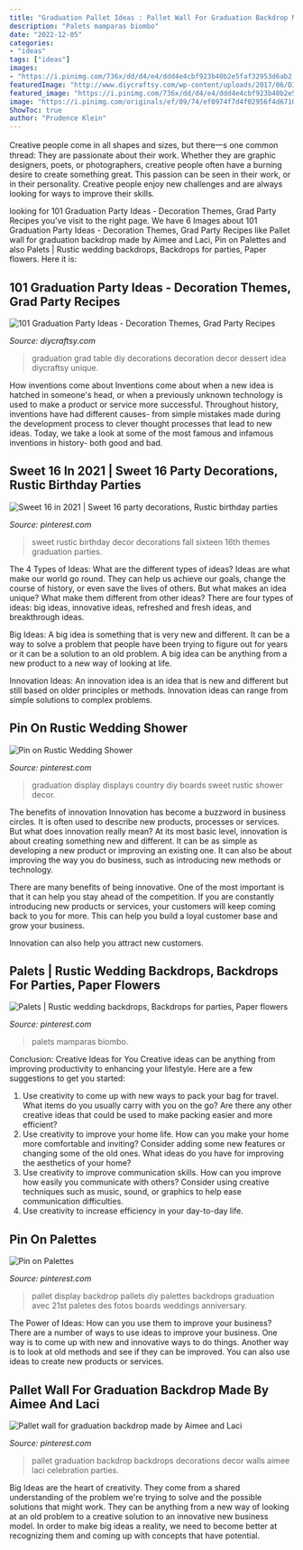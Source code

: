 ```yaml
---
title: "Graduation Pallet Ideas : Pallet Wall For Graduation Backdrop Made By Aimee And Laci"
description: "Palets mamparas biombo"
date: "2022-12-05"
categories:
- "ideas"
tags: ["ideas"]
images:
- "https://i.pinimg.com/736x/dd/d4/e4/ddd4e4cbf923b40b2e5faf32953d6ab2.jpg"
featuredImage: "http://www.diycraftsy.com/wp-content/uploads/2017/06/DIY-Grad-Part-Unique-Dessert-Table-Idea.jpg"
featured_image: "https://i.pinimg.com/736x/dd/d4/e4/ddd4e4cbf923b40b2e5faf32953d6ab2.jpg"
image: "https://i.pinimg.com/originals/ef/09/74/ef0974f7d4f02956f4d671012719db5c.jpg"
ShowToc: true
author: "Prudence Klein"
---
```



Creative people come in all shapes and sizes, but there一s one common thread: They are passionate about their work. Whether they are graphic designers, poets, or photographers, creative people often have a burning desire to create something great. This passion can be seen in their work, or in their personality. Creative people enjoy new challenges and are always looking for ways to improve their skills.

	

		
looking for 101 Graduation Party Ideas - Decoration Themes, Grad Party Recipes you've visit to the right page. We have 6 Images about 101 Graduation Party Ideas - Decoration Themes, Grad Party Recipes like Pallet wall for graduation backdrop made by Aimee and Laci, Pin on Palettes and also Palets | Rustic wedding backdrops, Backdrops for parties, Paper flowers. Here it is:
		
    
## 101 Graduation Party Ideas - Decoration Themes, Grad Party Recipes

<img loading=lazy src="http://www.diycraftsy.com/wp-content/uploads/2017/06/DIY-Grad-Part-Unique-Dessert-Table-Idea.jpg" onerror="this.onerror=null;this.src='https://tse3.mm.bing.net/th?id=OIP.ChHm2J_UAOlUQyPSfBiobAHaLU&amp;pid=15.1';" alt="101 Graduation Party Ideas - Decoration Themes, Grad Party Recipes">

_Source: diycraftsy.com_

>graduation grad table diy decorations decoration decor dessert idea diycraftsy unique. 

	

How inventions come about
Inventions come about when a new idea is hatched in someone's head, or when a previously unknown technology is used to make a product or service more successful. Throughout history, inventions have had different causes- from simple mistakes made during the development process to clever thought processes that lead to new ideas. Today, we take a look at some of the most famous and infamous inventions in history- both good and bad.

    
## Sweet 16 In 2021 | Sweet 16 Party Decorations, Rustic Birthday Parties

<img loading=lazy src="https://i.pinimg.com/originals/8e/b1/a3/8eb1a389d18725f16e1f857113926c8b.jpg" onerror="this.onerror=null;this.src='https://tse4.mm.bing.net/th?id=OIP.cQHRnb3HbMFWumhJamDGNQHaJ4&amp;pid=15.1';" alt="Sweet 16 in 2021 | Sweet 16 party decorations, Rustic birthday parties">

_Source: pinterest.com_

>sweet rustic birthday decor decorations fall sixteen 16th themes graduation parties. 

	

The 4 Types of Ideas: What are the different types of ideas?
Ideas are what make our world go round. They can help us achieve our goals, change the course of history, or even save the lives of others. But what makes an idea unique? What make them different from other ideas?
There are four types of ideas: big ideas, innovative ideas, refreshed and fresh ideas, and breakthrough ideas.

Big Ideas: A big idea is something that is very new and different. It can be a way to solve a problem that people have been trying to figure out for years or it can be a solution to an old problem. A big idea can be anything from a new product to a new way of looking at life.

Innovation Ideas: An innovation idea is an idea that is new and different but still based on older principles or methods. Innovation ideas can range from simple solutions to complex problems.

    
## Pin On Rustic Wedding Shower

<img loading=lazy src="https://i.pinimg.com/originals/ef/09/74/ef0974f7d4f02956f4d671012719db5c.jpg" onerror="this.onerror=null;this.src='https://tse2.mm.bing.net/th?id=OIP.T01VYCKXsgWOPn7ouiXdggHaJ4&amp;pid=15.1';" alt="Pin on Rustic Wedding Shower">

_Source: pinterest.com_

>graduation display displays country diy boards sweet rustic shower decor. 

	

The benefits of innovation
Innovation has become a buzzword in business circles. It is often used to describe new products, processes or services. But what does innovation really mean?
At its most basic level, innovation is about creating something new and different. It can be as simple as developing a new product or improving an existing one. It can also be about improving the way you do business, such as introducing new methods or technology.

There are many benefits of being innovative. One of the most important is that it can help you stay ahead of the competition. If you are constantly introducing new products or services, your customers will keep coming back to you for more. This can help you build a loyal customer base and grow your business.

Innovation can also help you attract new customers.

    
## Palets | Rustic Wedding Backdrops, Backdrops For Parties, Paper Flowers

<img loading=lazy src="https://i.pinimg.com/736x/dd/d4/e4/ddd4e4cbf923b40b2e5faf32953d6ab2.jpg" onerror="this.onerror=null;this.src='https://tse1.mm.bing.net/th?id=OIP.xM_yHt_zuqnyid38OZEoYgHaJ3&amp;pid=15.1';" alt="Palets | Rustic wedding backdrops, Backdrops for parties, Paper flowers">

_Source: pinterest.com_

>palets mamparas biombo. 

	

Conclusion: Creative Ideas for You
Creative ideas can be anything from improving productivity to enhancing your lifestyle. Here are a few suggestions to get you started: 
1. Use creativity to come up with new ways to pack your bag for travel. What items do you usually carry with you on the go? Are there any other creative ideas that could be used to make packing easier and more efficient?
2. Use creativity to improve your home life. How can you make your home more comfortable and inviting? Consider adding some new features or changing some of the old ones. What ideas do you have for improving the aesthetics of your home? 
3. Use creativity to improve communication skills. How can you improve how easily you communicate with others? Consider using creative techniques such as music, sound, or graphics to help ease communication difficulties.
4. Use creativity to increase efficiency in your day-to-day life.

    
## Pin On Palettes

<img loading=lazy src="https://i.pinimg.com/originals/a6/3a/e0/a63ae0191085c299e6426c53d502ad37.jpg" onerror="this.onerror=null;this.src='https://tse2.mm.bing.net/th?id=OIP.TEgjSHYVcli75uLR0_k0ogHaLH&amp;pid=15.1';" alt="Pin on Palettes">

_Source: pinterest.com_

>pallet display backdrop pallets diy palettes backdrops graduation avec 21st paletes des fotos boards weddings anniversary. 

	

The Power of Ideas: How can you use them to improve your business?
There are a number of ways to use ideas to improve your business. One way is to come up with new and innovative ways to do things. Another way is to look at old methods and see if they can be improved. You can also use ideas to create new products or services.

    
## Pallet Wall For Graduation Backdrop Made By Aimee And Laci

<img loading=lazy src="https://i.pinimg.com/736x/4b/37/5e/4b375e976f887770d7f32a7ef9f2c92a--pallet-walls-graduation-ideas.jpg" onerror="this.onerror=null;this.src='https://tse1.mm.bing.net/th?id=OIP.Bc2X5Yuh1EhWZJQLOjkXhAHaJ3&amp;pid=15.1';" alt="Pallet wall for graduation backdrop made by Aimee and Laci">

_Source: pinterest.com_

>pallet graduation backdrop backdrops decorations decor walls aimee laci celebration parties. 

	

Big Ideas are the heart of creativity. They come from a shared understanding of the problem we're trying to solve and the possible solutions that might work. They can be anything from a new way of looking at an old problem to a creative solution to an innovative new business model. In order to make big ideas a reality, we need to become better at recognizing them and coming up with concepts that have potential.

